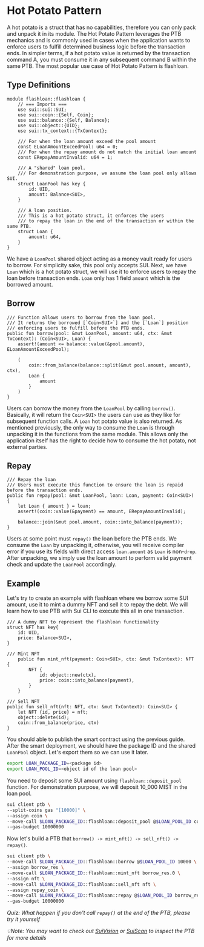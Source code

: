 # Hot Potato Pattern

A hot potato is a struct that has no capabilities, therefore you can only pack and unpack it in its module. The Hot Potato Pattern leverages the PTB mechanics and is commonly used in cases when the application wants to enforce users to fulfill determined business logic before the transaction ends. In simpler terms, if a hot potato value is returned by the transaction command A, you must consume it in any subsequent command B within the same PTB. The most popular use case of Hot Potato Pattern is flashloan.

## Type Definitions

```move
module flashloan::flashloan {
    // === Imports ===
    use sui::sui::SUI;
    use sui::coin::{Self, Coin};
    use sui::balance::{Self, Balance};
    use sui::object::{UID};
    use sui::tx_context::{TxContext};

    /// For when the loan amount exceed the pool amount
    const ELoanAmountExceedPool: u64 = 0;
    /// For when the repay amount do not match the initial loan amount
    const ERepayAmountInvalid: u64 = 1;

    /// A "shared" loan pool.
    /// For demonstration purpose, we assume the loan pool only allows SUI.
    struct LoanPool has key {
        id: UID,
        amount: Balance<SUI>,
    }

    /// A loan position.
    /// This is a hot potato struct, it enforces the users
    /// to repay the loan in the end of the transaction or within the same PTB.
    struct Loan {
        amount: u64,
    }
}
```

We have a `LoanPool` shared object acting as a money vault ready for users to borrow. For simplicity sake, this pool only accepts SUI. Next, we have `Loan` which is a hot potato struct, we will use it to enforce users to repay the loan before transaction ends. `Loan` only has 1 field `amount` which is the borrowed amount.

## Borrow

```move
/// Function allows users to borrow from the loan pool.
/// It returns the borrowed [`Coin<SUI>`] and the [`Loan`] position
/// enforcing users to fulfill before the PTB ends.
public fun borrow(pool: &mut LoanPool, amount: u64, ctx: &mut TxContext): (Coin<SUI>, Loan) {
    assert!(amount <= balance::value(&pool.amount), ELoanAmountExceedPool);

    (
        coin::from_balance(balance::split(&mut pool.amount, amount), ctx),
        Loan {
            amount
        }
    )
}
```

Users can borrow the money from the `LoanPool` by calling `borrow()`. Basically, it will return the `Coin<SUI>` the users can use as they like for subsequent function calls. A `Loan` hot potato value is also returned. As mentioned previously, the only way to consume the `Loan` is through unpacking it in the functions from the same module. This allows only the application itself has the right to decide how to consume the hot potato, not external parties.

## Repay

```move
/// Repay the loan
/// Users must execute this function to ensure the loan is repaid before the transaction ends.
public fun repay(pool: &mut LoanPool, loan: Loan, payment: Coin<SUI>) {
    let Loan { amount } = loan;
    assert!(coin::value(&payment) == amount, ERepayAmountInvalid);

    balance::join(&mut pool.amount, coin::into_balance(payment));
}
```

Users at some point must `repay()` the loan before the PTB ends. We consume the `Loan` by unpacking it, otherwise, you will receive compiler error if you use its fields with direct access `loan.amount` as `Loan` is non-`drop`. After unpacking, we simply use the loan amount to perform valid payment check and update the `LoanPool` accordingly.

## Example

Let's try to create an example with flashloan where we borrow some SUI amount, use it to mint a dummy NFT and sell it to repay the debt. We will learn how to use PTB with Sui CLI to execute this all in one transaction.

```move
/// A dummy NFT to represent the flashloan functionality
struct NFT has key{
    id: UID,
    price: Balance<SUI>,
}

/// Mint NFT
    public fun mint_nft(payment: Coin<SUI>, ctx: &mut TxContext): NFT {
        NFT {
            id: object::new(ctx),
            price: coin::into_balance(payment),
        }
    }

/// Sell NFT
public fun sell_nft(nft: NFT, ctx: &mut TxContext): Coin<SUI> {
    let NFT {id, price} = nft;
    object::delete(id);
    coin::from_balance(price, ctx)
}
```

You should able to publish the smart contract using the previous guide. After the smart deployment, we should have the package ID and the shared `LoanPool` object. Let's export them so we can use it later.

```bash
export LOAN_PACKAGE_ID=<package id>
export LOAN_POOL_ID=<object id of the loan pool>
```

You need to deposit some SUI amount using `flashloan::deposit_pool` function. For demonstration purpose, we will deposit 10_000 MIST in the loan pool.

```bash
sui client ptb \
--split-coins gas "[10000]" \
--assign coin \
--move-call $LOAN_PACKAGE_ID::flashloan::deposit_pool @$LOAN_POOL_ID coin.0 \
--gas-budget 10000000
```

Now let's build a PTB that `borrow() -> mint_nft() -> sell_nft() -> repay()`.

```bash
sui client ptb \
--move-call $LOAN_PACKAGE_ID::flashloan::borrow @$LOAN_POOL_ID 10000 \
--assign borrow_res \
--move-call $LOAN_PACKAGE_ID::flashloan::mint_nft borrow_res.0 \
--assign nft \
--move-call $LOAN_PACKAGE_ID::flashloan::sell_nft nft \
--assign repay_coin \
--move-call $LOAN_PACKAGE_ID::flashloan::repay @$LOAN_POOL_ID borrow_res.1 repay_coin \
--gas-budget 10000000
```

*Quiz: What happen if you don't call `repay()` at the end of the PTB, please try it yourself*

*💡Note: You may want to check out [SuiVision](https://testnet.suivision.xyz/) or [SuiScan](https://suiscan.xyz/testnet/home) to inspect the PTB for more details*